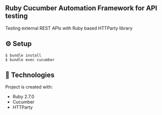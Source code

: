 ## Ruby Cucumber Automation Framework for API testing

Testing external REST APIs with Ruby based HTTParty library

## :gear:️ Setup 
````
$ bundle install 
$ bundle exec cucumber
````

## :bricks: Technologies
Project is created with: 
* Ruby 2.7.0
* Cucumber
* HTTParty
